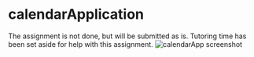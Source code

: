 # calendarApplication

The assignment is not done, but will be submitted as is. Tutoring time has been set aside for help with this assignment.
![calendarApp screenshot](https://user-images.githubusercontent.com/89109707/179911963-e0a0a070-32b1-4f0a-be74-aff2a34fc66a.jpg)
